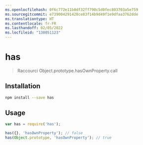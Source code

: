 ```yaml
---
ms.openlocfilehash: 0f6c772e11b0df32ff790c5d0fec803703a5e759
ms.sourcegitcommit: e739004291428ce83f14b9d49f1e9dfaa3762dde
ms.translationtype: HT
ms.contentlocale: fr-FR
ms.lasthandoff: 02/05/2022
ms.locfileid: "138051123"
---
```

# <a name="has"></a>has

> Raccourci Object.prototype.hasOwnProperty.call

## <a name="installation"></a>Installation

```sh
npm install --save has
```

## <a name="usage"></a>Usage

```js
var has = require('has');

has({}, 'hasOwnProperty'); // false
has(Object.prototype, 'hasOwnProperty'); // true
```
